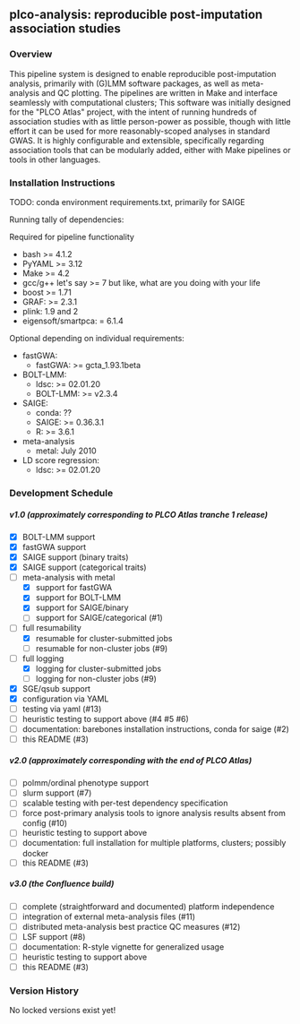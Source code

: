 ## plco-analysis: reproducible post-imputation association studies

### Overview

This pipeline system is designed to enable reproducible post-imputation analysis,
primarily with (G)LMM software packages, as well as meta-analysis and QC plotting.
The pipelines are written in Make and interface seamlessly with computational clusters;
This software was initially designed for the "PLCO Atlas" project, with the intent
of running hundreds of association studies with as little person-power as possible,
though with little effort it can be used for more reasonably-scoped analyses in standard
GWAS. It is highly configurable and extensible, specifically regarding association tools
that can be modularly added, either with Make pipelines or tools in other languages.

### Installation Instructions

TODO: conda environment requirements.txt, primarily for SAIGE

Running tally of dependencies:

Required for pipeline functionality
- bash >= 4.1.2
- PyYAML >= 3.12
- Make >= 4.2
- gcc/g++ let's say >= 7 but like, what are you doing with your life
- boost >= 1.71
- GRAF: >= 2.3.1
- plink: 1.9 and 2
- eigensoft/smartpca: = 6.1.4

Optional depending on individual requirements:
- fastGWA:
  - fastGWA: >= gcta_1.93.1beta
- BOLT-LMM:
  - ldsc: >= 02.01.20
  - BOLT-LMM: >= v2.3.4
- SAIGE:
  - conda: ??
  - SAIGE: >= 0.36.3.1
  - R: >= 3.6.1
- meta-analysis
  - metal: July 2010
- LD score regression:
  - ldsc: >= 02.01.20


### Development Schedule
##### v1.0 (approximately corresponding to PLCO Atlas tranche 1 release)
- [x] BOLT-LMM support
- [x] fastGWA support
- [x] SAIGE support (binary traits)
- [x] SAIGE support (categorical traits)
- [ ] meta-analysis with metal
  - [x] support for fastGWA
  - [x] support for BOLT-LMM
  - [x] support for SAIGE/binary
  - [ ] support for SAIGE/categorical (#1)
- [ ] full resumability
  - [x] resumable for cluster-submitted jobs
  - [ ] resumable for non-cluster jobs (#9)
- [ ] full logging
  - [x] logging for cluster-submitted jobs
  - [ ] logging for non-cluster jobs (#9)
- [x] SGE/qsub support
- [x] configuration via YAML
- [ ] testing via yaml (#13)
- [ ] heuristic testing to support above (#4 #5 #6)
- [ ] documentation: barebones installation instructions, conda for saige (#2)
- [ ] this README (#3)

##### v2.0 (approximately corresponding with the end of PLCO Atlas)
- [ ] polmm/ordinal phenotype support
- [ ] slurm support (#7)
- [ ] scalable testing with per-test dependency specification
- [ ] force post-primary analysis tools to ignore analysis results absent from config (#10)
- [ ] heuristic testing to support above
- [ ] documentation: full installation for multiple platforms, clusters; possibly docker
- [ ] this README (#3)

##### v3.0 (the Confluence build)
- [ ] complete (straightforward and documented) platform independence
- [ ] integration of external meta-analysis files (#11)
- [ ] distributed meta-analysis best practice QC measures (#12)
- [ ] LSF support (#8)
- [ ] documentation: R-style vignette for generalized usage
- [ ] heuristic testing to support above
- [ ] this README (#3)

### Version History
No locked versions exist yet!
